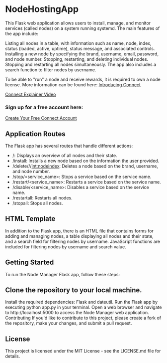 # NodeHostingApp
This Flask web application allows users to install, manage, and monitor services (called nodes) on a system running systemd. The main features of the app include:

Listing all nodes in a table, with information such as name, node, index, status (loaded, active, uptime), status message, and associated controls.
Installing a new node by specifying the brand, username, email, password, and node number.
Stopping, restarting, and deleting individual nodes.
Stopping and restarting all nodes simultaneously.
The app also includes a search function to filter nodes by username.

To be able to "run" a node and receive rewards, it is required to own a node license. More information can be found here:
[Introducing Connect](https://web.connectunited.com/r/003711/video/v2)

[Connect Explainer Video](https://web.connectunited.com/r/003711/video)

### Sign up for a free account here:
[Create Your Free Connect Account](https://web.connectunited.com/r/003711)

## Application Routes
The Flask app has several routes that handle different actions:

* /: Displays an overview of all nodes and their state.
* /install: Installs a new node based on the information the user provided.
* /delete/<brand>/<user>/<int:nodeindex>: Deletes a node based on the brand, username, and node number.
* /stop/<service_name>: Stops a service based on the service name.
* /restart/<service_name>: Restarts a service based on the service name.
* /disable/<service_name>: Disables a service based on the service name.
* /restartall: Restarts all nodes.
* /stopall: Stops all nodes.

## HTML Template
In addition to the Flask app, there is an HTML file that contains forms for adding and managing nodes, a table displaying all nodes and their state, and a search field for filtering nodes by username. JavaScript functions are included for filtering nodes by username and search value.

## Getting Started
To run the Node Manager Flask app, follow these steps:

## Clone the repository to your local machine.
Install the required dependencies: Flask and dateutil.
Run the Flask app by executing python app.py in your terminal.
Open a web browser and navigate to http://localhost:5000 to access the Node Manager web application.
Contributing
If you'd like to contribute to this project, please create a fork of the repository, make your changes, and submit a pull request.

## License
This project is licensed under the MIT License - see the LICENSE.md file for details.